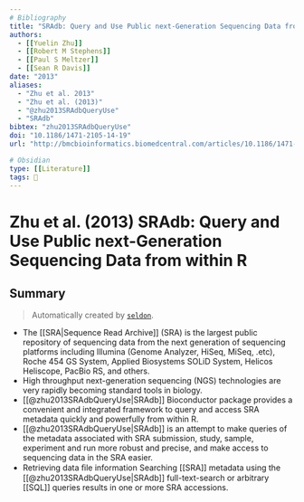 ```yaml
---
# Bibliography
title: "SRAdb: Query and Use Public next-Generation Sequencing Data from within R"
authors: 
  - [[Yuelin Zhu]]
  - [[Robert M Stephens]]
  - [[Paul S Meltzer]]
  - [[Sean R Davis]]
date: "2013"
aliases: 
  - "Zhu et al. 2013"
  - "Zhu et al. (2013)"
  - "@zhu2013SRAdbQueryUse"
  - "SRAdb"
bibtex: "zhu2013SRAdbQueryUse"
doi: "10.1186/1471-2105-14-19"
url: "http://bmcbioinformatics.biomedcentral.com/articles/10.1186/1471-2105-14-19"

# Obsidian
type: [[Literature]]
tags: 📰
---
```


# Zhu et al. (2013) SRAdb: Query and Use Public next-Generation Sequencing Data from within R

## Summary

> Automatically created by [`seldon`](https://github.com/ktmeaton/seldon).

- The [[SRA|Sequence Read Archive]] (SRA) is the largest public repository of sequencing data from the next generation of sequencing platforms including Illumina (Genome Analyzer, HiSeq, MiSeq, .etc), Roche 454 GS System, Applied Biosystems SOLiD System, Helicos Heliscope, PacBio RS, and others.
- High throughput next-generation sequencing (NGS) technologies are very rapidly becoming standard tools in biology.
- [[@zhu2013SRAdbQueryUse|SRAdb]] Bioconductor package provides a convenient and integrated framework to query and access SRA metadata quickly and powerfully from within R. 
- [[@zhu2013SRAdbQueryUse|SRAdb]] is an attempt to make queries of the metadata associated with SRA submission, study, sample, experiment and run more robust and precise, and make access to sequencing data in the SRA easier.
- Retrieving data ﬁle information Searching [[SRA]] metadata using the [[@zhu2013SRAdbQueryUse|SRAdb]] full-text-search or arbitrary [[SQL]] queries results in one or more SRA accessions.


